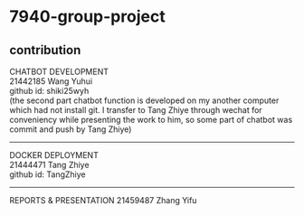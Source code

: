 # 7940-group-project
contribution
-------------------------
CHATBOT DEVELOPMENT  
21442185 Wang Yuhui   
github id: shiki25wyh  
(the second part chatbot function is developed on my another computer which had not install git. I transfer to Tang Zhiye through wechat for conveniency while presenting the work to him, so some part of chatbot was commit and push by Tang Zhiye)

-------------------------
DOCKER DEPLOYMENT  
21444471 Tang Zhiye  
github id: TangZhiye  

------------------------
REPORTS & PRESENTATION
21459487 Zhang Yifu
